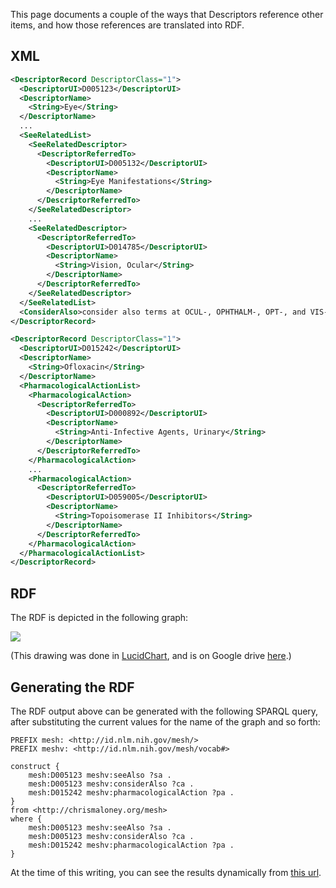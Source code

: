 This page documents a couple of the ways that Descriptors reference other items, and how those references are
translated into RDF.


## XML

```xml
<DescriptorRecord DescriptorClass="1">
  <DescriptorUI>D005123</DescriptorUI>
  <DescriptorName>
    <String>Eye</String>
  </DescriptorName> 
  ... 
  <SeeRelatedList>
    <SeeRelatedDescriptor>
      <DescriptorReferredTo>
        <DescriptorUI>D005132</DescriptorUI>
        <DescriptorName>
          <String>Eye Manifestations</String>
        </DescriptorName>
      </DescriptorReferredTo>
    </SeeRelatedDescriptor> 
    ... 
    <SeeRelatedDescriptor>
      <DescriptorReferredTo>
        <DescriptorUI>D014785</DescriptorUI>
        <DescriptorName>
          <String>Vision, Ocular</String>
        </DescriptorName>
      </DescriptorReferredTo>
    </SeeRelatedDescriptor>
  </SeeRelatedList>
  <ConsiderAlso>consider also terms at OCUL-, OPHTHALM-, OPT-, and VIS- </ConsiderAlso>
</DescriptorRecord>

<DescriptorRecord DescriptorClass="1">
  <DescriptorUI>D015242</DescriptorUI>
  <DescriptorName>
    <String>Ofloxacin</String>
  </DescriptorName>
  <PharmacologicalActionList>
    <PharmacologicalAction>
      <DescriptorReferredTo>
        <DescriptorUI>D000892</DescriptorUI>
        <DescriptorName>
          <String>Anti-Infective Agents, Urinary</String>
        </DescriptorName>
      </DescriptorReferredTo>
    </PharmacologicalAction>
    ...
    <PharmacologicalAction>
      <DescriptorReferredTo>
        <DescriptorUI>D059005</DescriptorUI>
        <DescriptorName>
          <String>Topoisomerase II Inhibitors</String>
        </DescriptorName>
      </DescriptorReferredTo>
    </PharmacologicalAction>
  </PharmacologicalActionList>
</DescriptorRecord>
```

## RDF

The RDF is depicted in the following graph:

![](https://github.com/HHS/mesh-rdf/blob/master/doc/DescriptorRefs.png)

(This drawing was done in [LucidChart](https://www.lucidchart.com), and is on Google drive [here](https://drive.google.com/file/d/0B8n-nWqCI5WmRnVMX0N0V1Vyajg/edit?usp=sharing).)



## Generating the RDF

The RDF output above can be generated with the following SPARQL query, after substituting the current values for the name of the graph and so forth:

```sparql
PREFIX mesh: <http://id.nlm.nih.gov/mesh/>
PREFIX meshv: <http://id.nlm.nih.gov/mesh/vocab#>

construct {
    mesh:D005123 meshv:seeAlso ?sa .
    mesh:D005123 meshv:considerAlso ?ca .
    mesh:D015242 meshv:pharmacologicalAction ?pa .
}
from <http://chrismaloney.org/mesh>
where {
    mesh:D005123 meshv:seeAlso ?sa .
    mesh:D005123 meshv:considerAlso ?ca .
    mesh:D015242 meshv:pharmacologicalAction ?pa .
}
```

At the time of this writing, you can see the results dynamically from [this
url](http://jatspan.org:8890/sparql?default-graph-uri=&query=PREFIX+mesh%3A+%3Chttp%3A%2F%2Fid.nlm.nih.gov%2Fmesh%2F%3E%0D%0APREFIX+meshv%3A+%3Chttp%3A%2F%2Fid.nlm.nih.gov%2Fmesh%2Fvocab%23%3E%0D%0A%0D%0Aconstruct+%7B%0D%0A++++mesh%3AD005123+meshv%3AseeAlso+%3Fsa+.%0D%0A++++mesh%3AD005123+meshv%3AconsiderAlso+%3Fca+.%0D%0A++++mesh%3AD015242+meshv%3ApharmacologicalAction+%3Fpa+.%0D%0A%7D%0D%0Afrom+%3Chttp%3A%2F%2Fchrismaloney.org%2Fmesh%3E%0D%0Awhere+%7B%0D%0A++++mesh%3AD005123+meshv%3AseeAlso+%3Fsa+.%0D%0A++++mesh%3AD005123+meshv%3AconsiderAlso+%3Fca+.%0D%0A++++mesh%3AD015242+meshv%3ApharmacologicalAction+%3Fpa+.%0D%0A%7D%0D%0A&format=text%2Frdf%2Bn3&timeout=0&debug=on).